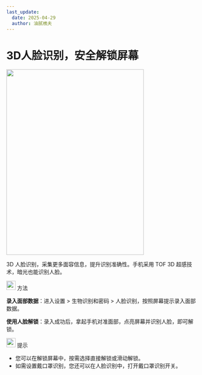 ```yaml
---
last_update:
  date: 2025-04-29
  author: 油腻樵夫
---
```


# 3D人脸识别，安全解锁屏幕

<img src="https://tips-p01-drcn.dbankcdn.cn/MODEL/EMUI/C00B030/resource/card/202406260lXnqu/zh-cn/image/figure/10044531_f008_3DFaceUnlock.png" width="360" height="486"/>

3D 人脸识别，采集更多面容信息，提升识别准确性。手机采用 TOF 3D 超感技术，暗光也能识别人脸。

<img src="https://tips-p01-drcn.dbankcdn.cn/MODEL/EMUI/C00B030/resource/card/202503041becsx/zh-cn/image/common/buttons/fig_method.png" width="24" height="24"/> 方法

**录入面部数据**：进入设置 > 生物识别和密码 > 人脸识别，按照屏幕提示录入面部数据。

**使用人脸解锁**：录入成功后，拿起手机对准面部，点亮屏幕并识别人脸，即可解锁。

<img src="https://tips-p01-drcn.dbankcdn.cn/MODEL/EMUI/C00B030/resource/card/202508300vZjQz/zh-cn/image/common/buttons/fig_tips.png" width="24" height="24"/> 提示

+   您可以在解锁屏幕中，按需选择直接解锁或滑动解锁。
+   如需设置戴口罩识别，您还可以在人脸识别中，打开戴口罩识别开关。
